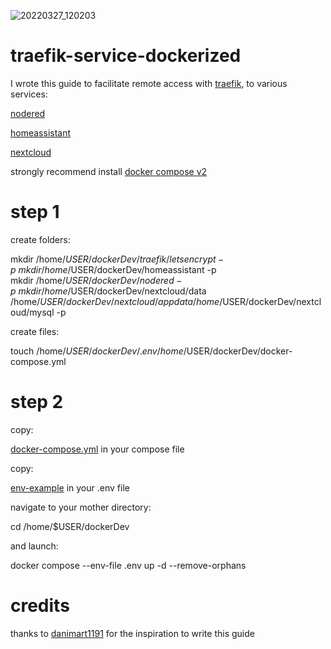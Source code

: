 ![20220327_120203](https://user-images.githubusercontent.com/68069659/160276555-e127963e-7bbf-4a5e-a9ab-3d3576bc5973.gif)
# traefik-service-dockerized

I wrote this guide to facilitate remote access with [traefik](https://traefik.io/), to various services:

[nodered](https://nodered.org/)

[homeassistant](https://www.home-assistant.io/)

[nextcloud](https://nextcloud.com/)

strongly recommend install [docker compose v2](https://docs.docker.com/compose/cli-command/) 

# step 1

create folders: 

mkdir /home/$USER/dockerDev/traefik/letsencrypt -p \ 
mkdir /home/$USER/dockerDev/homeassistant -p \
mkdir /home/$USER/dockerDev/nodered -p \
mkdir /home/$USER/dockerDev/nextcloud/data /home/$USER/dockerDev/nextcloud/appdata  /home/$USER/dockerDev/nextcloud/mysql  -p 

create files:

touch /home/$USER/dockerDev/.env  /home/$USER/dockerDev/docker-compose.yml

# step 2

copy:

[docker-compose.yml](https://github.com/william89731/traefik-service-dockerized/blob/master/docker-compose.yml) in your compose file

copy:

[env-example](https://github.com/william89731/traefik-service-dockerized/blob/master/env-example) in your .env file

navigate to your mother directory:

cd /home/$USER/dockerDev

and launch:

docker compose --env-file .env up  -d --remove-orphans

# credits

thanks to [danimart1191](https://github.com/danimart1991) for the inspiration to write this guide






